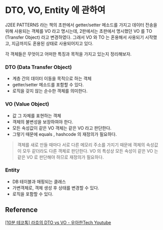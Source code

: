 # DTO, VO, Entity 에 관하여

J2EE PATTERNS 라는 책의 초판에서 getter/setter 메소드를 가지고 데이터 전송을 위해 사용되는 객체를 VO 라고 명시는데,
2판에서는 초판에서 명시했던 VO 를 TO (Transfer Object) 라고 변경하였다.
그래서 VO 와 TO 는 혼용해서 사용되기 시작했고, 지금까지도 혼용된 상태로 사용되어지고 있다.

각 객체들은 무엇이고 어떠한 특징과 목적을 가지고 있는지 정리해보자.

### DTO (Data Transfer Object)

- 계층 간의 데이터 이동을 목적으로 하는 객체 
- getter/setter 메소드를 포함할 수 있다.
- 로직을 갖지 않는 순수한 객체를 의미한다.

### VO (Value Object)

- 값 그 자체를 표현하는 객체
- 객체의 불변성을 보장하여야 한다.
- 모든 속성값이 같은 VO 객체는 같은 VO 라고 판단한다.
- 그렇기 때문에 equals , hashcode 의 재정의가 필요하다.
> 객체를 새로 만들 때마다 서로 다른 메모리 주소를 가지기 때문에 객체의 속성값이 모두 같더라도 다른 객체로 판단한다.
> VO 의 특성상 모든 속성이 같은 VO 는 같은 VO 로 판단해야 하므로 재정의가 필요하다.

### Entity

- DB 테이블과 매핑되는 클래스
- 가변객체로, 객체 생성 후 상태를 변경할 수 있다.
- 로직을 포함할 수 있다.

## Reference

[[10분 테코톡] 라흐의 DTO vs VO - 우아한Tech Youtube](https://www.youtube.com/watch?v=J_Dr6R0Ov8E)